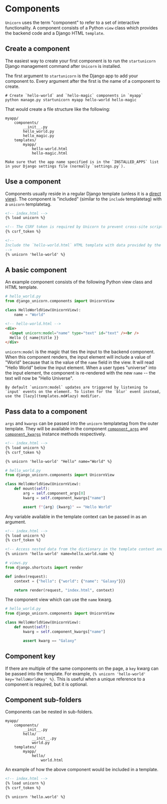 # Components

`Unicorn` uses the term "component" to refer to a set of interactive functionality. A component consists of a Python `view` class which provides the backend code and a Django HTML `template`.

## Create a component

The easiest way to create your first component is to run the `startunicorn` Django management command after `Unicorn` is installed.

The first argument to `startunicorn` is the Django app to add your component to. Every argument after the first is the name of a component to create.

```shell
# Create `hello-world` and `hello-magic` components in `myapp`
python manage.py startunicorn myapp hello-world hello-magic
```

That would create a file structure like the following:
```
myapp/
    components/
        __init__.py
        hello_world.py
        hello_magic.py
    templates/
        myapp/
            hello-world.html
            hello-magic.html
```

```{warning}
Make sure that the app name specified is in the `INSTALLED_APPS` list in your Django settings file (normally `settings.py`).
```

## Use a component

Components usually reside in a regular Django template (unless it is a [direct view](direct-view.md)). The component is "included" (similar to the `include` templatetag) with a `unicorn` templatetag.

```html
<!-- index.html -->
{% load unicorn %}

<!-- The CSRF token is required by Unicorn to prevent cross-site scripting attacks -->
{% csrf_token %}

<!--
Include the `hello-world.html` HTML template with data provided by the `hello_world.HelloWorldView` Python view
-->
{% unicorn 'hello-world' %}
```

## A basic component

An example component consists of the following Python view class and HTML template.

```python
# hello_world.py
from django_unicorn.components import UnicornView

class HelloWorldView(UnicornView):
    name = "World"
```

```html
<!-- hello-world.html -->
<div>
  <input unicorn:model="name" type="text" id="text" /><br />
  Hello {{ name|title }}
</div>
```

`unicorn:model` is the magic that ties the input to the backend component. When this component renders, the input element will include a value of "World" because that is the value of the `name` field in the view. It will read "Hello World" below the input element. When a user types "universe" into the input element, the component is re-rendered with the new `name` -- the text will now be "Hello Universe".

```{note}
By default `unicorn:model` updates are triggered by listening to `input` events on the element. To listen for the `blur` event instead, use the [lazy](templates.md#lazy) modifier.
```

## Pass data to a component

`args` and `kwargs` can be passed into the `unicorn` templatetag from the outer template. They will be available in the component [`component_args`](views.md#component_args) and [`component_kwargs`](views.md#component_kwargs) instance methods respectively.

```html
<!-- index.html -->
{% load unicorn %}
{% csrf_token %}

{% unicorn 'hello-world' "Hello" name="World" %}
```

```python
# hello_world.py
from django_unicorn.components import UnicornView

class HelloWorldView(UnicornView):
    def mount(self):
        arg = self.component_args[0]
        kwarg = self.component_kwargs["name"]

        assert f"{arg} {kwarg}" == "Hello World"
```

Any variable available in the template context can be passed in as an argument.

```html
<!-- index.html -->
{% load unicorn %}
{% csrf_token %}

<!-- Access nested data from the dictionary in the template context and set on the `name` kwarg -->
{% unicorn 'hello-world' name=hello.world.name %}
```

```python
# views.py
from django.shortcuts import render

def index(request):
    context = {"hello": {"world": {"name": "Galaxy"}}}

    return render(request, "index.html", context)
```

The component view which can use the `name` kwarg.

```python
# hello_world.py
from django_unicorn.components import UnicornView

class HelloWorldView(UnicornView):
    def mount(self):
        kwarg = self.component_kwargs["name"]

        assert kwarg == "Galaxy"
```

## Component key

If there are multiple of the same components on the page, a `key` kwarg can be passed into the template. For example, `{% unicorn 'hello-world' key='helloWorldKey' %}`. This is useful when a unique reference to a component is required, but it is optional.

## Component sub-folders

Components can be nested in sub-folders.

```
myapp/
    components/
        __init__.py
        hello/
            __init__.py
            world.py
    templates/
        myapp/
            hello/
                world.html
```

An example of how the above component would be included in a template.

```html
<!-- index.html -->
{% load unicorn %}
{% csrf_token %}

{% unicorn 'hello.world' %}
```
